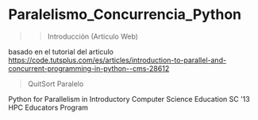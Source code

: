 # Paralelismo_Concurrencia_Python
>> Introducción (Articulo Web)

basado en el tutorial del articulo https://code.tutsplus.com/es/articles/introduction-to-parallel-and-concurrent-programming-in-python--cms-28612

> QuitSort Paralelo

Python for Parallelism in Introductory Computer Science Education SC '13 HPC Educators Program
